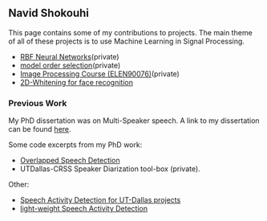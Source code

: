 ## Navid Shokouhi
This page contains some of my contributions to projects. The main theme of all of these projects is to use Machine Learning in Signal Processing. 

  - [RBF Neural Networks](https://github.com/idnavid/RBFadapt)(private)
  - [model order selection](https://github.com/idnavid/selectOrder/blob/master/notes/readme.md)(private)
  - [Image Processing Course (ELEN90076)](https://github.com/idnavid/imageprocessing_elen90076)(private)
  - [2D-Whitening for face recognition](void!)


### Previous Work
My PhD dissertation was on Multi-Speaker speech. A link to my dissertation can be found [here](https://github.com/idnavid/dissertation/blob/master/SHOKOUHI-DISSERTATION-2017-rev3.pdf). 

Some code excerpts from my PhD work: 
- [Overlapped Speech Detection](https://github.com/idnavid/pyknograms)
- UTDallas-CRSS Speaker Diarization tool-box (private). 

Other: 
- [Speech Activity Detection for UT-Dallas projects](https://github.com/idnavid/speech_activity_detection)
- [light-weight Speech Activity Detection](https://github.com/idnavid/py_vad_tool)
